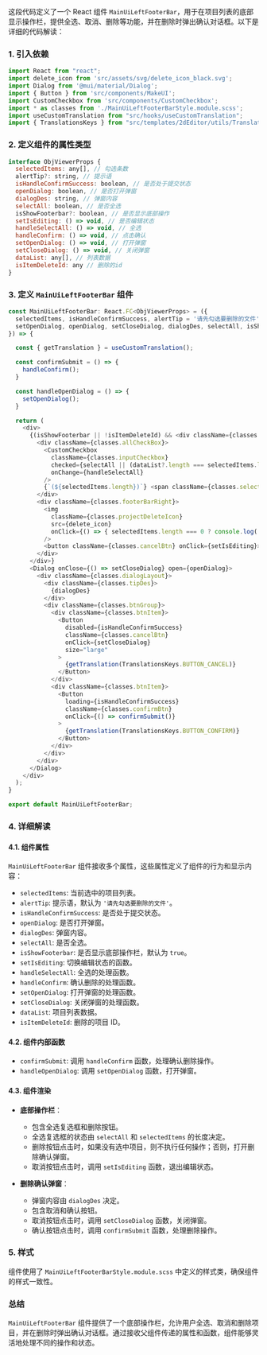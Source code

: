 这段代码定义了一个 React 组件 `MainUiLeftFooterBar`，用于在项目列表的底部显示操作栏，提供全选、取消、删除等功能，并在删除时弹出确认对话框。以下是详细的代码解读：

### 1. 引入依赖

```javascript
import React from "react";
import delete_icon from 'src/assets/svg/delete_icon_black.svg';
import Dialog from '@mui/material/Dialog';
import { Button } from 'src/components/MakeUI';
import CustomCheckbox from 'src/components/CustomCheckbox';
import * as classes from './MainUiLeftFooterBarStyle.module.scss';
import useCustomTranslation from "src/hooks/useCustomTranslation";
import { TranslationsKeys } from "src/templates/2dEditor/utils/TranslationsKeys";
```

### 2. 定义组件的属性类型

```javascript
interface ObjViewerProps {
  selectedItems: any[], // 勾选条数
  alertTip?: string, // 提示语
  isHandleConfirmSuccess: boolean, // 是否处于提交状态
  openDialog: boolean, // 是否打开弹窗
  dialogDes: string, // 弹窗内容
  selectAll: boolean, // 是否全选
  isShowFooterbar?: boolean, // 是否显示底部操作
  setIsEditing: () => void, // 是否编辑状态
  handleSelectAll: () => void, // 全选
  handleConfirm: () => void, // 点击确认
  setOpenDialog: () => void, // 打开弹窗
  setCloseDialog: () => void, // 关闭弹窗
  dataList: any[], // 列表数据
  isItemDeleteId: any // 删除的id
}
```

### 3. 定义 `MainUiLeftFooterBar` 组件

```javascript
const MainUiLeftFooterBar: React.FC<ObjViewerProps> = ({
  selectedItems, isHandleConfirmSuccess, alertTip = '请先勾选要删除的文件', handleSelectAll, handleConfirm, setIsEditing,
  setOpenDialog, openDialog, setCloseDialog, dialogDes, selectAll, isShowFooterbar = true, dataList, isItemDeleteId
}) => {

  const { getTranslation } = useCustomTranslation();

  const confirmSubmit = () => {
    handleConfirm();
  }

  const handleOpenDialog = () => {
    setOpenDialog();
  }

  return (
    <div>
      {(isShowFooterbar || !isItemDeleteId) && <div className={classes.footerBar}>
        <div className={classes.allCheckBox}>
          <CustomCheckbox
            className={classes.inputCheckbox}
            checked={selectAll || (dataList?.length === selectedItems.length)}
            onChange={handleSelectAll}
          />
          {`(${selectedItems.length})`} <span className={classes.selectLable}>{selectAll ? getTranslation(TranslationsKeys.ALL) : getTranslation(TranslationsKeys.SELECTED)}</span>
        </div>
        <div className={classes.footerBarRight}>
          <img
            className={classes.projectDeleteIcon}
            src={delete_icon}
            onClick={() => { selectedItems.length === 0 ? console.log('') : handleOpenDialog() }}
          />
          <button className={classes.cancelBtn} onClick={setIsEditing}>{getTranslation(TranslationsKeys.BUTTON_CANCEL)}</button>
        </div>
      </div>}
      <Dialog onClose={() => setCloseDialog} open={openDialog}>
        <div className={classes.dialogLayout}>
          <div className={classes.tipDes}>
            {dialogDes}
          </div>
          <div className={classes.btnGroup}>
            <div className={classes.btnItem}>
              <Button
                disabled={isHandleConfirmSuccess}
                className={classes.cancelBtn}
                onClick={setCloseDialog}
                size="large"
              >
                {getTranslation(TranslationsKeys.BUTTON_CANCEL)}
              </Button>
            </div>
            <div className={classes.btnItem}>
              <Button
                loading={isHandleConfirmSuccess}
                className={classes.confirmBtn}
                onClick={() => confirmSubmit()}
              >
                {getTranslation(TranslationsKeys.BUTTON_CONFIRM)}
              </Button>
            </div>
          </div>
        </div>
      </Dialog>
    </div>
  );
}

export default MainUiLeftFooterBar;
```

### 4. 详细解读

#### 4.1. 组件属性

`MainUiLeftFooterBar` 组件接收多个属性，这些属性定义了组件的行为和显示内容：

- `selectedItems`: 当前选中的项目列表。
- `alertTip`: 提示语，默认为 `'请先勾选要删除的文件'`。
- `isHandleConfirmSuccess`: 是否处于提交状态。
- `openDialog`: 是否打开弹窗。
- `dialogDes`: 弹窗内容。
- `selectAll`: 是否全选。
- `isShowFooterbar`: 是否显示底部操作栏，默认为 `true`。
- `setIsEditing`: 切换编辑状态的函数。
- `handleSelectAll`: 全选的处理函数。
- `handleConfirm`: 确认删除的处理函数。
- `setOpenDialog`: 打开弹窗的处理函数。
- `setCloseDialog`: 关闭弹窗的处理函数。
- `dataList`: 项目列表数据。
- `isItemDeleteId`: 删除的项目 ID。

#### 4.2. 组件内部函数

- `confirmSubmit`: 调用 `handleConfirm` 函数，处理确认删除操作。
- `handleOpenDialog`: 调用 `setOpenDialog` 函数，打开弹窗。

#### 4.3. 组件渲染

- **底部操作栏**：
  - 包含全选复选框和删除按钮。
  - 全选复选框的状态由 `selectAll` 和 `selectedItems` 的长度决定。
  - 删除按钮点击时，如果没有选中项目，则不执行任何操作；否则，打开删除确认弹窗。
  - 取消按钮点击时，调用 `setIsEditing` 函数，退出编辑状态。

- **删除确认弹窗**：
  - 弹窗内容由 `dialogDes` 决定。
  - 包含取消和确认按钮。
  - 取消按钮点击时，调用 `setCloseDialog` 函数，关闭弹窗。
  - 确认按钮点击时，调用 `confirmSubmit` 函数，处理删除操作。

### 5. 样式

组件使用了 `MainUiLeftFooterBarStyle.module.scss` 中定义的样式类，确保组件的样式一致性。

### 总结

`MainUiLeftFooterBar` 组件提供了一个底部操作栏，允许用户全选、取消和删除项目，并在删除时弹出确认对话框。通过接收父组件传递的属性和函数，组件能够灵活地处理不同的操作和状态。
